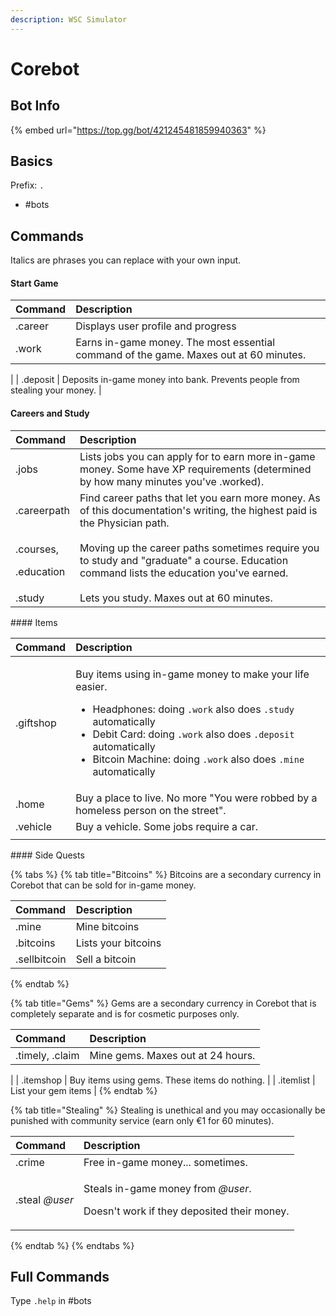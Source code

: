 ```yaml
---
description: WSC Simulator
---
```


# Corebot

## Bot Info

{% embed url="https://top.gg/bot/421245481859940363" %}

## Basics

Prefix: `.`

* \#bots

## Commands

Italics are phrases you can replace with your own input.

#### Start Game

| Command | Description |
| :--- | :--- |
| .career | Displays user profile and progress |
| .work | Earns in-game money. The most essential command of the game. Maxes out at 60 minutes. |
| .deposit | Deposits in-game money into bank. Prevents people from stealing your money. |

#### Careers and Study

<table>
  <thead>
    <tr>
      <th style="text-align:left">Command</th>
      <th style="text-align:left">Description</th>
    </tr>
  </thead>
  <tbody>
    <tr>
      <td style="text-align:left">.jobs</td>
      <td style="text-align:left">Lists jobs you can apply for to earn more in-game money. Some have XP
        requirements (determined by how many minutes you&apos;ve .worked).
        <br />
      </td>
    </tr>
    <tr>
      <td style="text-align:left">.careerpath</td>
      <td style="text-align:left">Find career paths that let you earn more money. As of this documentation&apos;s
        writing, the highest paid is the Physician path.
        <br />
      </td>
    </tr>
    <tr>
      <td style="text-align:left">
        <p>.courses,</p>
        <p>.education</p>
      </td>
      <td style="text-align:left">Moving up the career paths sometimes require you to study and &quot;graduate&quot;
        a course. Education command lists the education you&apos;ve earned.
        <br
        />
      </td>
    </tr>
    <tr>
      <td style="text-align:left">.study</td>
      <td style="text-align:left">Lets you study. Maxes out at 60 minutes.
        <br />
      </td>
    </tr>
  </tbody>
</table>#### Items

<table>
  <thead>
    <tr>
      <th style="text-align:left">Command</th>
      <th style="text-align:left">Description</th>
    </tr>
  </thead>
  <tbody>
    <tr>
      <td style="text-align:left">.giftshop</td>
      <td style="text-align:left">
        <p>Buy items using in-game money to make your life easier.
          <br />
        </p>
        <ul>
          <li>Headphones: doing <code>.work</code> also does <code>.study</code> automatically
            <br
            />
          </li>
          <li>Debit Card: doing <code>.work</code> also does <code>.deposit</code> automatically
            <br
            />
          </li>
          <li>Bitcoin Machine: doing <code>.work</code> also does <code>.mine</code> automatically</li>
        </ul>
      </td>
    </tr>
    <tr>
      <td style="text-align:left">.home</td>
      <td style="text-align:left">Buy a place to live. No more &quot;You were robbed by a homeless person
        on the street&quot;.
        <br />
      </td>
    </tr>
    <tr>
      <td style="text-align:left">.vehicle</td>
      <td style="text-align:left">Buy a vehicle. Some jobs require a car.
        <br />
      </td>
    </tr>
    <tr>
      <td style="text-align:left"></td>
      <td style="text-align:left"></td>
    </tr>
  </tbody>
</table>#### Side Quests

{% tabs %}
{% tab title="Bitcoins" %}
Bitcoins are a secondary currency in Corebot that can be sold for in-game money.

| Command | Description |
| :--- | :--- |
| .mine | Mine bitcoins |
| .bitcoins | Lists your bitcoins |
| .sellbitcoin | Sell a bitcoin |
{% endtab %}

{% tab title="Gems" %}
Gems are a secondary currency in Corebot that is completely separate and is for cosmetic purposes only.

| Command | Description |
| :--- | :--- |
| .timely, .claim | Mine gems. Maxes out at 24 hours. |
| .itemshop | Buy items using gems. These items do nothing. |
| .itemlist | List your gem items |
{% endtab %}

{% tab title="Stealing" %}
Stealing is unethical and you may occasionally be punished with community service \(earn only €1 for 60 minutes\).

<table>
  <thead>
    <tr>
      <th style="text-align:left">Command</th>
      <th style="text-align:left">Description</th>
    </tr>
  </thead>
  <tbody>
    <tr>
      <td style="text-align:left">.crime</td>
      <td style="text-align:left">Free in-game money... sometimes.</td>
    </tr>
    <tr>
      <td style="text-align:left">.steal <em>@user</em>
      </td>
      <td style="text-align:left">
        <p>Steals in-game money from <em>@user</em>.</p>
        <p>Doesn&apos;t work if they deposited their money.
          <br />
        </p>
      </td>
    </tr>
  </tbody>
</table>
{% endtab %}
{% endtabs %}

## Full Commands

Type `.help` in \#bots



